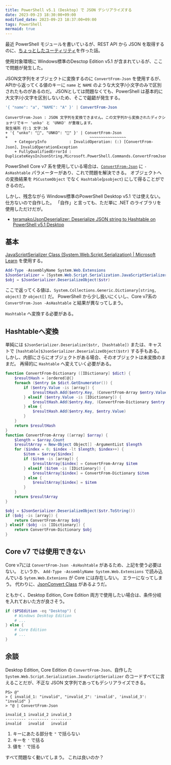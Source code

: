 ```yaml
---
title: PowerShell v5.1 (Desktop) で JSON デシリアライズする
date: 2023-09-23 18:30:00+09:00
modified_date: 2023-09-23 18:37:00+09:00
tags: PowerShell
mermaid: true
---
```


最近 PowerShell モジュールを書いているが、REST API から JSON を取得するのに、[ちょっとしたユーティリティ][JsonDeserializer]を作った話。

使用対象環境に Windows標準のDesctop Edition v5.1 が含まれているが、ここで問題が発生した。

JSON文字列をオブジェクトに変換するのに `ConvertFrom-Json` を使用するが、APIから返ってくる値のキーに `name` と `NAME` のような大文字/小文字のみで区別されたものがあるのだ。
JSONとしては問題なくても、PowerShell は基本的に大文字/小文字を区別しないため、そこで齟齬が発生する。

```powershell
'{ "name": "a", "NAME": "A" }' | ConvertFrom-Json
```
```
ConvertFrom-Json : JSON 文字列を変換できません。この文字列から変換されたディクショナリでキー 'unko' と 'UNKO' が重複します。
発生場所 行:1 文字:36
+ '{ "unko": "💩", "UNKO": "💩" }' | ConvertFrom-Json
+                                    ~~~~~~~~~~~~~~~~
    + CategoryInfo          : InvalidOperation: (:) [ConvertFrom-Json]、InvalidOperationException
    + FullyQualifiedErrorId : DuplicateKeysInJsonString,Microsoft.PowerShell.Commands.ConvertFromJsonCommand

```

PowerShell Core v7 系を使用している場合は、[`ConvertFrom-Json`][ConvertFrom-Json-v7] に `-AsHashtable` パラメーターがあり、これで問題を解決できる。
オブジェクトへの変換結果を `PSCustomObject` でなく `Hashtable`(`psobject`) にして得ることができるのだ。

しかし、残念ながら Windows標準のPowerShell Desktop v5.1 では使えない。
仕方ないので自作した。
「自作」と言っても、ただ単に .NET のライブラリを使用しただけだが。

- [teramako/JsonDeserializer: Deserialize JSON string to Hashtable on PowerShell v5.1 Desktop][JsonDeserializer]

## 基本

[JavaScriptSerializer Class (System.Web.Script.Serialization) | Microsoft Learn](https://learn.microsoft.com/en-us/dotnet/api/system.web.script.serialization.javascriptserializer?view=netframework-4.8.1) を使用する。
```powershell
Add-Type -AssemblyName System.Web.Extensions
$JsonSerializer = [System.Web.Script.Serialization.JavaScriptSerializer]::new()
$obj = $JsonSerializer.DeserializeObject($str)
```

ここで返ってくる値は、`System.Collections.Generic.Dictionary[string, object]` か `object[]` だ。
PowerShell から少し扱いにくいし、Core v7系の`ConvertFrom-Json -AsHashtable` と結果が異なってしまう。

`Hashtable` へ変換する必要がある。

## Hashtableへ変換

単純には `$JsonSerializer.Deserialize($str, [hashtable])` または、キャストで `[hashtable]$JsonSerializer.DeserializeObject($str)` する手もある。
しかし、内部にさらにオブジェクトがある場合、そのオブジェクトは未変換のままだ。
再帰的に `Hashtable` へ変えていく必要がある。

```powershell
function ConvertFrom-Dictionary ([IDictionary] $dict) {
    $resultHash = [ordered]@{}
    foreach ($entry in $dict.GetEnumerator()) {
        if ($entry.Value -is [array]) {
            $resultHash.Add($entry.Key, (ConvertFrom-Array $entry.Value))
        } elseif ($entry.Value -is [IDictionary]) {
            $resultHash.Add($entry.Key, (ConvertFrom-Dictionary $entry.Value))
        } else {
            $resultHash.Add($entry.Key, $entry.Value)
        }
    }
    return $resultHash
}
function ConvertFrom-Array ([array] $array) {
    $length = $array.Count
    $resultArray = New-Object Object[] -ArgumentList $length
    for ($index = 0; $index -lt $length; $index++) {
        $item = $array[$index]
        if ($item -is [array]) {
            $resultArray[$index] = ConvertFrom-Array $item
        } elseif ($item -is [IDictionary]) {
            $resultArray[$index] = ConvertFrom-Dictionary $item
        } else {
            $resultArray[$index] = $item
        }
    }
    return $resultArray
}

$obj = $JsonSerializer.DeserializeObject($str.ToString())
if ($obj -is [array]) {
    return ConvertFrom-Array $obj
} elseif ($obj -is [IDictionary]) {
    return ConvertFrom-Dictionary $obj
}
```

## Core v7 では使用できない
Core v7には `ConvertFrom-Json -AsHashtable` があるため、上記を使う必要はない。
というか、 `Add-Type -AssemblyName System.Web.Extensions` で読み込んでいる `Sytem.Web.Extenions` が Core には存在しない。
エラーになってしまう。
代わりに、[JsonConvert Class](https://www.newtonsoft.com/json/help/html/T_Newtonsoft_Json_JsonConvert.htm) があるようだ。

ともかく、Desktop Edition, Core Edition 両方で使用したい場合は、条件分岐を入れておいた方が良さそう。
```powershell
if ($PSEdition -eq "Desktop") {
    # Windows Desktop Edition
    # ...
} else {
    # Core Edition
    # ...
}
```

## 余談

Desktop Edition, Core Edition の `ConvertFrom-Json`、自作した `System.Web.Script.Serialization.JavaScriptSerializer` のコードすべてに言えることだが、不正な JSON 文字列であってもデシリアライズできる。

```console
PS> @"
> { invalid_1: "invalid", "invalid_2": 'invalid', 'invalid_3': "invalid" }
> "@ | ConvertFrom-Json

invalid_1 invalid_2 invalid_3
--------- --------- ---------
invalid   invalid   invalid

```
1. キーにあたる部分を `"` で括らない
2. キーを `'` で括る
3. 値を `'` で括る

すべて問題なく動いてしまう。
これは良いのか？

[JsonDeserializer]: https://github.com/teramako/JsonDeserializer "teramako/JsonDeserializer: Deserialize JSON string to Hashtable on PowerShell v5.1 Desktop"
[ConvertFrom-Json-v7]: https://learn.microsoft.com/en-us/powershell/module/microsoft.powershell.utility/convertfrom-json?view=powershell-7.3 "ConvertFrom-Json (Microsoft.PowerShell.Utility) - PowerShell | Microsoft Learn"
